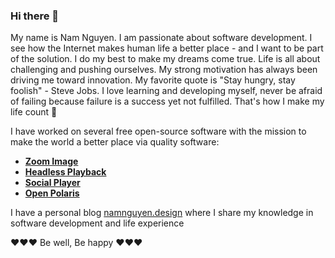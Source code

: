 ### Hi there 👋

My name is Nam Nguyen. I am passionate about software development. I see how the Internet makes human life a better place - and I want to be part of the solution. I do my best to make my dreams come true. Life is all about challenging and pushing ourselves. My strong motivation has always been driving me toward innovation. My favorite quote is "Stay hungry, stay foolish" - Steve Jobs. I love learning and developing myself, never be afraid of failing because failure is a success yet not fulfilled. That's how I make my life count 💞

I have worked on several free open-source software with the mission to make the world a better place via quality software:

- [**Zoom Image**](https://willnguyen1312.github.io/zoom-image)
- [**Headless Playback**](https://willnguyen1312.github.io/headlessplayback)
- [**Social Player**](https://willnguyen1312.github.io/socialplayer)
- [**Open Polaris**](https://github.com/willnguyen1312/openpolaris)

I have a personal blog [namnguyen.design](https://namnguyen.design) where I share my knowledge in software development and life experience

❤️❤️❤️ Be well, Be happy ❤️❤️❤️
